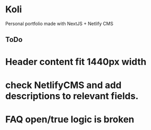 # Koli
Personal portfolio made with NextJS + Netlify CMS


## ToDo

# Header content fit 1440px width
# check NetlifyCMS and add descriptions to relevant fields.
# FAQ open/true logic is broken